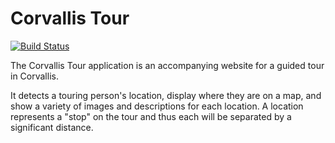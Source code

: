 Corvallis Tour
============================

[![Build Status](https://travis-ci.org/osulp/CorvallisTour.png)](https://travis-ci.org/osulp/CorvallisTour)

The Corvallis Tour application is an accompanying website for a guided tour in Corvallis.

It detects a touring person's location, display where they are on a map, and show a variety of images and descriptions for each location. A location represents a "stop" on the tour and thus each will be separated by a significant distance.
